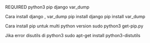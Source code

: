 REQUIRED
  python3
  pip
  django
  var_dump

Cara install django , var_dump
  pip install django
  pip install var_dump

Cara install pip untuk multi python version
  sudo python3 get-pip.py

Jika error disutils di python3
  sudo apt-get install python3-distutils

